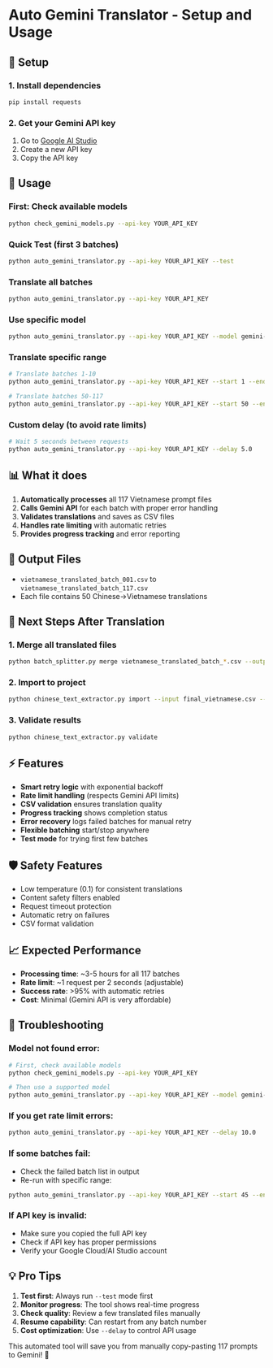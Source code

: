 # Auto Gemini Translator - Setup and Usage

## 🔧 Setup

### 1. Install dependencies
```bash
pip install requests
```

### 2. Get your Gemini API key
1. Go to [Google AI Studio](https://aistudio.google.com/app/apikey)
2. Create a new API key
3. Copy the API key

## 🚀 Usage

### First: Check available models
```bash
python check_gemini_models.py --api-key YOUR_API_KEY
```

### Quick Test (first 3 batches)
```bash
python auto_gemini_translator.py --api-key YOUR_API_KEY --test
```

### Translate all batches
```bash
python auto_gemini_translator.py --api-key YOUR_API_KEY
```

### Use specific model
```bash
python auto_gemini_translator.py --api-key YOUR_API_KEY --model gemini-1.5-pro
```

### Translate specific range
```bash
# Translate batches 1-10
python auto_gemini_translator.py --api-key YOUR_API_KEY --start 1 --end 10

# Translate batches 50-117
python auto_gemini_translator.py --api-key YOUR_API_KEY --start 50 --end 117
```

### Custom delay (to avoid rate limits)
```bash
# Wait 5 seconds between requests
python auto_gemini_translator.py --api-key YOUR_API_KEY --delay 5.0
```

## 📊 What it does

1. **Automatically processes** all 117 Vietnamese prompt files
2. **Calls Gemini API** for each batch with proper error handling
3. **Validates translations** and saves as CSV files
4. **Handles rate limiting** with automatic retries
5. **Provides progress tracking** and error reporting

## 📁 Output Files

- `vietnamese_translated_batch_001.csv` to `vietnamese_translated_batch_117.csv`
- Each file contains 50 Chinese→Vietnamese translations

## 🔄 Next Steps After Translation

### 1. Merge all translated files
```bash
python batch_splitter.py merge vietnamese_translated_batch_*.csv --output final_vietnamese.csv
```

### 2. Import to project
```bash
python chinese_text_extractor.py import --input final_vietnamese.csv --format csv
```

### 3. Validate results
```bash
python chinese_text_extractor.py validate
```

## ⚡ Features

- **Smart retry logic** with exponential backoff
- **Rate limit handling** (respects Gemini API limits)  
- **CSV validation** ensures translation quality
- **Progress tracking** shows completion status
- **Error recovery** logs failed batches for manual retry
- **Flexible batching** start/stop anywhere
- **Test mode** for trying first few batches

## 🛡️ Safety Features

- Low temperature (0.1) for consistent translations
- Content safety filters enabled
- Request timeout protection
- Automatic retry on failures
- CSV format validation

## 📈 Expected Performance

- **Processing time**: ~3-5 hours for all 117 batches
- **Rate limit**: ~1 request per 2 seconds (adjustable)
- **Success rate**: >95% with automatic retries
- **Cost**: Minimal (Gemini API is very affordable)

## 🔧 Troubleshooting

### Model not found error:
```bash
# First, check available models
python check_gemini_models.py --api-key YOUR_API_KEY

# Then use a supported model
python auto_gemini_translator.py --api-key YOUR_API_KEY --model gemini-1.5-flash
```

### If you get rate limit errors:
```bash
python auto_gemini_translator.py --api-key YOUR_API_KEY --delay 10.0
```

### If some batches fail:
- Check the failed batch list in output
- Re-run with specific range:
```bash
python auto_gemini_translator.py --api-key YOUR_API_KEY --start 45 --end 50
```

### If API key is invalid:
- Make sure you copied the full API key
- Check if API key has proper permissions
- Verify your Google Cloud/AI Studio account

## 💡 Pro Tips

1. **Test first**: Always run `--test` mode first
2. **Monitor progress**: The tool shows real-time progress
3. **Check quality**: Review a few translated files manually
4. **Resume capability**: Can restart from any batch number
5. **Cost optimization**: Use `--delay` to control API usage

This automated tool will save you from manually copy-pasting 117 prompts to Gemini! 🎉